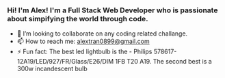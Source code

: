 ### Hi! I'm Alex! I'm a Full Stack Web Developer who is passionate about simpifying the world through code.

- 👯 I’m looking to collaborate on any coding related challange.
- 📫 How to reach me: alextran0899@gmail.com
- ⚡ Fun fact: The best led lightbulb is the - Philips 578617-12A19/LED/927/FR/Glass/E26/DIM 1FB T20 A19. The second best is a 300w incandescent bulb
